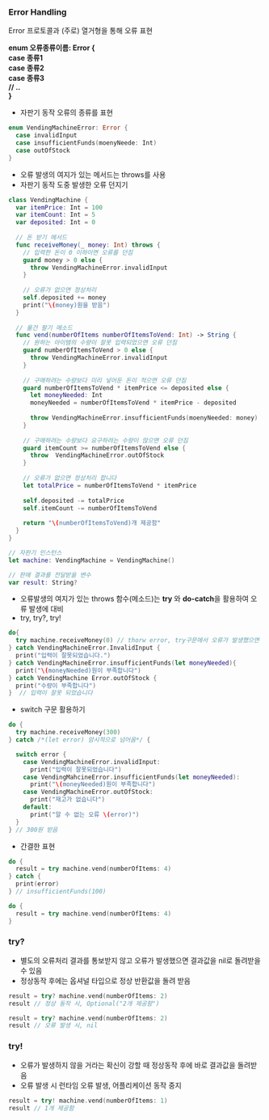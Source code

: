 ### Error Handling
Error 프로토콜과 (주로) 열거형을 통해 오류 표현

**enum 오류종류이름: Error {  
    case 종류1  
    case 종류2  
    case 종류3  
    // ..  
}**

* 자판기 동작 오류의 종류를 표현

```swift
enum VendingMachineError: Error {
  case invalidInput
  case insufficientFunds(moenyNeede: Int)
  case outOfStock
}
```

* 오류 발생의 여지가 있는 메서드는 throws를 사용
* 자판기 동작 도중 발생한 오류 던지기

```swift
class VendingMachine {
  var itemPrice: Int = 100
  var itemCount: Int = 5
  var deposited: Int = 0
  
  // 돈 받기 메서드
  func receiveMoney(_ money: Int) throws {
    // 입력한 돈이 0 이하이면 오류를 던짐
    guard money > 0 else {
      throw VendingMachineError.invalidInput
    }
    
    // 오류가 없으면 정상처리
    self.deposited += money
    print("\(money)원을 받음")
  }
  
  // 물건 팔기 메소드
  func vend(numberOfItems numberOfItemsToVend: Int) -> String {
    // 원하는 아이템의 수량이 잘못 입력되었으면 오류 던짐
    guard numberOfItemsToVend > 0 else {
      throw VendingMachineError.invalidInput
    }
    
    // 구매하려는 수량보다 미리 넣어둔 돈이 적으면 오류 던짐
    guard numberOfItemsToVend * itemPrice <= deposited else {
      let moneyNeeded: Int
      moneyNeeded = numberOfItemsToVend * itemPrice - deposited
    
      throw VendingMachineError.insufficientFunds(moenyNeeded: money)
    }
    
    // 구매하려는 수량보다 요구하려는 수량이 많으면 오류 던짐
    guard itemCount >= numberOfItemsToVend else {
      throw  VendingMachineError.outOfStock
    }
    
    // 오류가 없으면 정상처리 합니다
    let totalPrice = numberOfItemsToVend * itemPrice
    
    self.deposited -= totalPrice
    self.itemCount -= numberOfItemsToVend 
    
    return "\(numberOfItemsToVend)개 제공함"
  }
}

// 자판기 인스턴스
let machine: VendingMachine = VendingMachine()

// 판매 결과를 전달받을 변수
var result: String?
```

* 오류발생의 여지가 있는 throws 함수(메소드)는 **try** 와 **do-catch**을 활용하여 오류 발생에 대비
* try, try?, try!

```swift
do{
  try machine.receiveMoney(0) // thorw error, try구문에서 오류가 발생했으면 catch로!
} catch VendingMachineError.InvalidInput {
  print("입력이 잘못되었습니다.")
} catch VendingMachineError.insufficientFunds(let moneyNeeded){
  print("\(moneyNeeded)원이 부족합니다")
} catch VendingMachine Error.outOfStock {
  print("수량이 부족합니다")
}  // 입력이 잘못 되었습니다
```

* switch 구문 활용하기 
```swift
do {
  try machine.receiveMoney(300)
} catch /*(let error) 암시적으로 넘어옴*/ {

  switch error {
    case VendingMachineError.invalidInput: 
      print("입력이 잘못되었습니다")
    case VendingMahcineError.insufficientFunds(let moneyNeeded):
      print("\(moneyNeeded)원이 부족합니다")
    case VendingMachineError.outOfStock:
      print("재고가 없습니다")
    default:
      print("알 수 없는 오류 \(error)")
  }
} // 300원 받음

```

* 간결한 표현
```swift
do {
  result = try machine.vend(numberOfItems: 4)
} catch {
  print(error)
} // insufficientFunds(100)
```

```swift
do {
  result = try machine.vend(numberOfItems: 4)
}
```

### try?
* 별도의 오류처리 결과를 통보받지 않고 오류가 발생했으면 결과값을 nil로 돌려받을 수 있음
* 정상동작 후에는 옵셔널 타입으로 정상 반환값을 돌려 받음

```swift
result = try? machine.vend(numberOfItems: 2)
result // 정상 동작 시, Optional("2개 제공함")

result = try? machine.vend(numberOfItems: 2)
result // 오류 발생 시, nil
```

### try!
* 오류가 발생하지 않을 거라는 확신이 강할 때 정상동작 후에 바로 결과값을 돌려받음
* 오류 발생 시 런타임 오류 발생, 어플리케이션 동작 중지

```swift
result = try! machine.vend(numberOfItems: 1)
result // 1개 제공함
```
